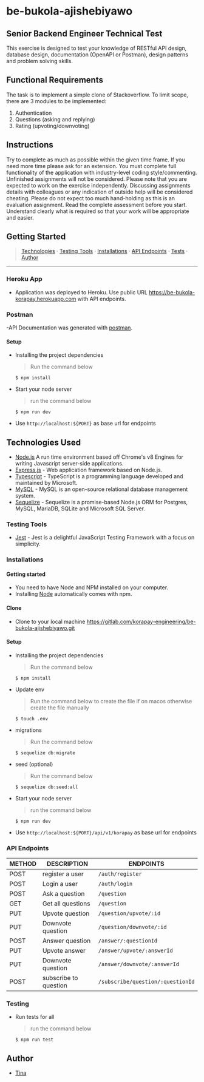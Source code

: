 # be-bukola-ajishebiyawo
## Senior Backend Engineer Technical Test
This exercise is designed to test your knowledge of RESTful API
design, database design, documentation (OpenAPI or Postman), design
patterns and problem solving skills.
## Functional Requirements
The task is to implement a simple clone of Stackoverflow. To limit
scope, there are 3 modules to be implemented:
1. Authentication
2. Questions (asking and replying)
3. Rating (upvoting/downvoting)
## Instructions
Try to complete as much as possible within the given time frame. If
you need more time please ask for an extension. You must complete
full functionality of the application with industry-level coding
style/commenting. Unfinished assignments will not be considered.
Please note that you are expected to work on the exercise
independently. Discussing assignments details with colleagues or any
indication of outside help will be considered cheating.
Please do not expect too much hand-holding as this is an evaluation
assignment.
Read the complete assessment before you start. Understand clearly
what is required so that your work will be appropriate and easier.
## Getting Started
>  [Technologies](#technologies-used) &middot; [Testing Tools](#testing-tools) &middot; [Installations](#installations) &middot; [API Endpoints](#api-endpoints) &middot; [Tests](#tests) &middot; [Author](#author)
---
### Heroku App
- Application was deployed to Heroku. Use public URL https://be-bukola-korapay.herokuapp.com with API endpoints.
### Postman
-API Documentation was generated with [postman](https://documenter.getpostman.com/view/4223397/TWDditWC).
#### Setup
- Installing the project dependencies
  > Run the command below
  ```shell
  $ npm install
  ```
- Start your node server
  > run the command below
  ```shell
  $ npm run dev
  ```
- Use `http://localhost:${PORT}` as base url for endpoints

## Technologies Used
- [Node.js](https://nodejs.org) A run time environment based off Chrome's v8 Engines for writing Javascript server-side applications.
- [Express.js](https://expressjs.com) - Web application framework based on Node.js.
- [Typescript](https://www.typescriptlang.org/) - TypeScript is a programming language developed and maintained by Microsoft.
- [MySQL](https://www.mysql.com/) - MySQL is an open-source relational database management system.
- [Sequelize](https://sequelize.org/) - Sequelize is a promise-based Node.js ORM for Postgres, MySQL, MariaDB, SQLite and Microsoft SQL Server.
### Testing Tools
- [Jest](https://jestjs.io/) - Jest is a delightful JavaScript Testing Framework with a focus on simplicity.
### Installations
#### Getting started
- You need to have Node and NPM installed on your computer.
- Installing [Node](node) automatically comes with npm.
#### Clone 
- Clone to your local machine https://gitlab.com/korapay-engineering/be-bukola-ajishebiyawo.git
#### Setup
- Installing the project dependencies
  > Run the command below
  ```shell
  $ npm install
  ```
- Update env
  > Run the command below to create the file if on macos otherwise create the file manually
  ```shell
  $ touch .env
  ```

- migrations
  > Run the command below
  ```shell
  $ sequelize db:migrate
  ```
- seed (optional)
  > Run the command below
  ```shell
  $ sequelize db:seed:all
  ```
- Start your node server
  > run the command below
  ```shell
  $ npm run dev
  ```
- Use `http://localhost:${PORT}/api/v1/korapay` as base url for endpoints
### API Endpoints
| METHOD | DESCRIPTION                             | ENDPOINTS                 |
| ------ | --------------------------------------- | ------------------------- |
| POST    | register a user               | `/auth/register`           |
| POST   | Login a user                       | `/auth/login`           |
| POST   |Ask a question                       | `/question`           |
| GET   | Get all questions                      | `/question`           |
| PUT   | Upvote question                      | `/question/upvote/:id`   |
| PUT   | Downvote question                      | `/question/downvote/:id`   |
| POST   | Answer question                      | `/answer/:questionId`   |
| PUT   | Upvote answer                      | `/answer/upvote/:answerId`   |
| PUT   | Downvote question                      | `/answer/downvote/:answerId`   |
| POST   | subscribe to question                      | `/subscribe/question/:questionId`   |
### Testing
- Run tests for all
  > run the command below
  ```shell
  $ npm run test
  ```
## Author
- [Tina](https://github.com/oluwabukolatina)
